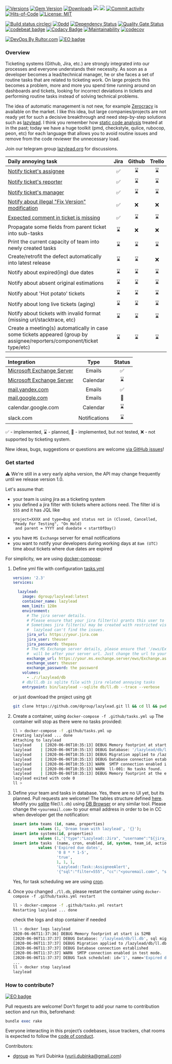 [![Versions](https://img.shields.io/badge/semver-2.0-green)](https://semver.org/spec/v2.0.0.html)
[![Gem Version](https://badge.fury.io/rb/lazylead.svg)](https://rubygems.org/gems/lazylead)
[![Downloads](https://ruby-gem-downloads-badge.herokuapp.com/lazylead?type=total)](https://rubygems.org/gems/lazylead)
[![](https://img.shields.io/docker/pulls/dgroup/lazylead.svg)](https://hub.docker.com/r/dgroup/lazylead "Image pulls")
[![](https://images.microbadger.com/badges/image/dgroup/lazylead.svg)](https://microbadger.com/images/dgroup/lazylead "Image layers")
[![Commit activity](https://img.shields.io/github/commit-activity/y/dgroup/lazylead.svg?style=flat-square)](https://github.com/dgroup/lazylead/graphs/commit-activity)
[![Hits-of-Code](https://hitsofcode.com/github/dgroup/lazylead)](https://hitsofcode.com/view/github/dgroup/lazylead)
[![License: MIT](https://img.shields.io/github/license/mashape/apistatus.svg)](./license.txt)

[![Build status circleci](https://circleci.com/gh/dgroup/lazylead.svg?style=shield)](https://circleci.com/gh/dgroup/lazylead)
[![0pdd](http://www.0pdd.com/svg?name=dgroup/lazylead)](http://www.0pdd.com/p?name=dgroup/lazylead)
[![Dependency Status](https://requires.io/github/dgroup/lazylead/requirements.svg?branch=master)](https://requires.io/github/dgroup/lazylead/requirements/?branch=master)
[![Quality Gate Status](https://sonarcloud.io/api/project_badges/measure?project=dgroup_lazylead&metric=alert_status)](https://sonarcloud.io/dashboard?id=dgroup_lazylead)
[![codebeat badge](https://codebeat.co/badges/f3bc8c19-5986-413f-89c4-c869b1e9b705)](https://codebeat.co/projects/github-com-dgroup-lazylead-master)
[![Codacy Badge](https://app.codacy.com/project/badge/Grade/e1ec2d63ff9040d99c934e3c05c24abe)](https://www.codacy.com/manual/dgroup/lazylead?utm_source=github.com&amp;utm_medium=referral&amp;utm_content=dgroup/lazylead&amp;utm_campaign=Badge_Grade)
[![Maintainability](https://api.codeclimate.com/v1/badges/e873a41b1c76d7b2d6ae/maintainability)](https://codeclimate.com/github/dgroup/lazylead/maintainability)
[![codecov](https://codecov.io/gh/dgroup/lazylead/branch/master/graph/badge.svg)](https://codecov.io/gh/dgroup/lazylead)

[![DevOps By Rultor.com](http://www.rultor.com/b/dgroup/lazylead)](http://www.rultor.com/p/dgroup/lazylead)
[![EO badge](http://www.elegantobjects.org/badge.svg)](http://www.elegantobjects.org/#principles)

### Overview
Ticketing systems (Github, Jira, etc.) are strongly integrated into our processes and everyone understands their necessity. As soon as a developer becomes a lead/technical manager, he or she faces a set of routine tasks that are related to ticketing work. On large projects this becomes a problem, more and more you spend time running around on dashboards and tickets, looking for incorrect deviations in tickets and performing routine tasks instead of solving technical problems.

The idea of automatic management is not new, for example [Zerocracy](https://www.zerocracy.com/) is available on the market. 
I like this idea, but large companies/projects are not ready yet for such a decisive breakthrough and need step-by-step solutions such as [lazylead](https://github.com/dgroup/lazylead). 
I think you remember how [static code analysis](https://en.wikipedia.org/wiki/Static_program_analysis) treated at in the past; today we have a huge toolkit (pmd, checkstyle, qulice, rubocop, peon, etc) for each language that allows you to avoid routine issues and remove from the code reviewer the unnecessary load.
 
Join our telegram group [lazylead.org](https://t.me/lazyleads) for discussions.

| Daily annoying task                                                    | Jira  | Github | Trello |
| :--------------------------------------------------------------------- | :---: | :----: | :----: |
| [Notify ticket's assignee](lib/lazylead/task/alert.rb)                 | ✅ | ⌛ | ⌛ |
| [Notify ticket's reporter](lib/lazylead/task/alert.rb)                 | ✅ | ⌛ | ⌛ |
| [Notify ticket's manager](lib/lazylead/task/alert.rb)                  | ✅ | ⌛ | ⌛ |
| [Notify about illegal "Fix Version" modification](lib/lazylead/task/fix_version.rb) | ✅ | ❌ | ❌ | 
| [Expected comment in ticket is missing](lib/lazylead/task/missing_comment.rb) | ✅ | ⌛ | ⌛ |
| Propagate some fields from parent ticket into sub-tasks                | ⌛ | ❌ | ❌ |  
| Print the current capacity of team into newly created tasks            | ⌛ | ⌛ | ⌛ |  
| Create/retrofit the defect automatically into latest release           | ⌛ | ⌛ | ❌ |  
| Notify about expired(ing) due dates                                    | ⌛ | ⌛ | ⌛ |
| Notify about absent original estimations                               | ⌛ | ⌛ | ⌛ |
| Notify about 'Hot potato' tickets                                      | ⌛ | ⌛ | ⌛ |
| Notify about long live tickets (aging)                                 | ⌛ | ⌛ | ⌛ |
| Notify about tickets with invalid format (missing url/stacktrace, etc) | ⌛ | ⌛ | ⌛ |
| Create a meeting(s) automatically in case some tickets appeared (group by assignee/reporters/component/ticket type/etc) | ⌛ | ⌛ | ⌛ |

| Integration                                           | Type          | Status |
| :---------------------------------------------------- | :-----------: | :----: |
| [Microsoft Exchange Server](lib/lazylead/exchange.rb) | Emails        | ✅ |
| [Microsoft Exchange Server](lib/lazylead/exchange.rb) | Calendar      | ⌛ |
| [mail.yandex.com](lib/lazylead/postman.rb)            | Emails        | ✅ |
| [mail.google.com](lib/lazylead/postman.rb)            | Emails        | 🌵 |
| calendar.google.com                                   | Calendar      | ⌛ |
| slack.com                                             | Notifications | ⌛ |

✅ - implemented, ⌛ - planned, 🌵 - implemented, but not tested, ❌ - not supported by ticketing system.

New ideas, bugs, suggestions or questions are welcome [via GitHub issues](https://github.com/dgroup/lazylead/issues/new)!

### Get started
:warning: We're still in a very early alpha version, the API may change frequently until we release version 1.0.

Let's assume that:
- your team is using jira as a ticketing system
- you defined a jira filter with tickets where actions need. The filter id is `555` and it has JQL like
   ```text
   project=XXXX and type=Bug and status not in (Closed, Cancelled, "Ready For Testing", "On Hold) 
    and parent = YYYY and duedate < startOfDay()
   ```
- you have `MS Exchange` server for email notifications
- you want to notify your developers during working days at `8am (UTC)` time about tickets where due dates are expired

For simplicity, we are using [docker-compose](https://docs.docker.com/compose/):
1.  Define yml file with configuration [tasks.yml](.github/tasks.yml)
    ```yml
    version: '2.3'
    services:
    
      lazylead:
        image: dgroup/lazylead:latest
        container_name: lazylead
        mem_limit: 128m
        environment:
          # The jira server details.
          # Please ensure that your jira filter(s) grants this user to see issues.
          # Sometimes jira filter(s) may be created with restricted visibility, thus
          #  lazylead can't find the issues. 
          jira_url: https://your.jira.com
          jira_user: theuser
          jira_password: thepass
          # The MS Exchange server details, please ensure that '/ews/Exchange.asm` 
          #  will be after your server url. Just change the url to your server.
          exchange_url: https://your.ms.exchange.server/ews/Exchange.asmx
          exchange_user: theuser
          exchange_password: the password
        volumes:
          - ./:/lazylead/db
        # db/ll.db is sqlite file with jira related annoying tasks
        entrypoint: bin/lazylead --sqlite db/ll.db --trace --verbose
    ```
    or just download the project using git
    ```bash
    git clone https://github.com/dgroup/lazylead.git ll && cd ll && pwd && ls -lah
    ```

2.  Create a container, using `docker-compose -f .github/tasks.yml up`
    The container will stop as there were no tasks provided:
    ```bash
    ll > docker-compose -f .github/tasks.yml up                                                         
    Creating lazylead ... done
    Attaching to lazylead
    lazylead    | [2020-06-06T10:35:13] DEBUG Memory footprint at start is 52MB
    lazylead    | [2020-06-06T10:35:13] DEBUG Database: '/lazylead/db/ll.db', sql migration dir: '/lazylead/upgrades/sqlite'
    lazylead    | [2020-06-06T10:35:13] DEBUG Migration applied to /lazylead/db/ll.db from /lazylead/upgrades/sqlite
    lazylead    | [2020-06-06T10:35:13] DEBUG Database connection established
    lazylead    | [2020-06-06T10:35:13] WARN  SMTP connection enabled in test mode.
    lazylead    | [2020-06-06T10:35:13] WARN  ll-001: No tasks found.
    lazylead    | [2020-06-06T10:35:13] DEBUG Memory footprint at the end is 66MB
    lazylead exited with code 0
    ll > 
    ```

3.  Define your team and tasks in database. 
    Yes, there are no UI yet, but its planned. Pull requests are welcome! 
    The tables structure defined [here](upgrades/sqlite/001-install-main-lazylead-tables.sql).
    Modify you [sqlite](https://sqlite.com/index.html) file(`ll.db`) using [DB Browser](https://sqlitebrowser.org/) or any similar tool.
    Please change the `<youremail.com>` to your email address in order to be in CC when developer get the notification:
    ```sql
    insert into teams (id, name, properties) 
               values (1, 'Dream team with lazylead', '{}');
    insert into systems(id, properties)    
               values (1,'{"type":"Lazylead::Jira", "username":"${jira_user}", "password":"${jira_password}", "site":"${jira_url}", "context_path":""}');
    insert into tasks  (name, cron, enabled, id, system, team_id, action, properties)
               values ('Expired due dates', 
                       '0 8 * * 1-5', 
                       'true',
                       1, 1, 1, 
                       'Lazylead::Task::AssigneeAlert',
                       '{"sql":"filter=555", "cc":"<youremail.com>", "subject":"[LL] Expired due dates", "template":"lib/messages/due_date_expired.erb", "postman":"Lazylead::Exchange"}');
    
    ```
    Yes, for task scheduling we are using [cron](https://crontab.guru).

4.  Once you changed `./ll.db`, please restart the container using `docker-compose -f .github/tasks.yml restart`
    ```bash
    ll > docker-compose -f .github/tasks.yml restart
    Restarting lazylead ... done
    ```
    check the logs and stop container if needed
    ```bash
    ll > docker logs lazylead
    2020-06-06T11:37:36] DEBUG Memory footprint at start is 52MB
    [2020-06-06T11:37:37] DEBUG Database: '/lazylead/db/ll.db', sql migration dir: '/lazylead/upgrades/sqlite'
    [2020-06-06T11:37:37] DEBUG Migration applied to /lazylead/db/ll.db from /lazylead/upgrades/sqlite
    [2020-06-06T11:37:37] DEBUG Database connection established
    [2020-06-06T11:37:37] WARN  SMTP connection enabled in test mode.
    [2020-06-06T11:37:37] DEBUG Task scheduled: id='1', name='Expired due dates', cron='0 8 * * 1-5', system='1', action='Lazylead::Task::AssigneeAlert', team_id='1', description='', enabled='true', properties='{"sql":"filter=555", "cc":"my.email@google.com", "subject":"[LL] Expired due dates", "template":"lib/messages/due_date_expired.erb", "postman":"Lazylead::Exchange"}'
    ...
    ll > docker stop lazylead
    lazylead
    ```

### How to contribute?
[![EO badge](http://www.elegantobjects.org/badge.svg)](http://www.elegantobjects.org/#principles) 

Pull requests are welcome! Don't forget to add your name to contribution section and run this, beforehand:
```ruby
bundle exec rake
```
Everyone interacting in this project’s codebases, issue trackers, chat rooms is expected to follow the [code of conduct](.github/CODE_OF_CONDUCT.md).

Contributors:
 * [dgroup](https://github.com/dgroup) as Yurii Dubinka (yurii.dubinka@gmail.com)
